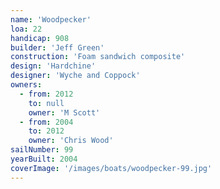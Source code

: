 ```yaml
---
name: 'Woodpecker'
loa: 22
handicap: 908
builder: 'Jeff Green'
construction: 'Foam sandwich composite'
design: 'Hardchine'
designer: 'Wyche and Coppock'
owners:
  - from: 2012
    to: null
    owner: 'M Scott'
  - from: 2004
    to: 2012
    owner: 'Chris Wood'
sailNumber: 99
yearBuilt: 2004
coverImage: '/images/boats/woodpecker-99.jpg'
---
```

